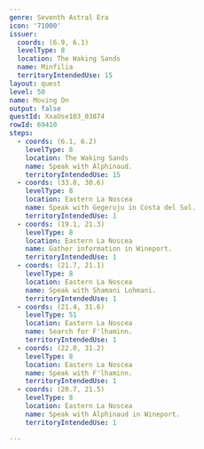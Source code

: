 ```yaml
---
genre: Seventh Astral Era
icon: '71000'
issuer:
  coords: (6.9, 6.1)
  levelType: 8
  location: The Waking Sands
  name: Minfilia
  territoryIntendedUse: 15
layout: quest
level: 50
name: Moving On
output: false
questId: XxaUse103_03874
rowId: 69410
steps:
  - coords: (6.1, 6.2)
    levelType: 8
    location: The Waking Sands
    name: Speak with Alphinaud.
    territoryIntendedUse: 15
  - coords: (33.8, 30.6)
    levelType: 8
    location: Eastern La Noscea
    name: Speak with Gegeruju in Costa del Sol.
    territoryIntendedUse: 1
  - coords: (19.1, 21.3)
    levelType: 8
    location: Eastern La Noscea
    name: Gather information in Wineport.
    territoryIntendedUse: 1
  - coords: (21.7, 21.1)
    levelType: 8
    location: Eastern La Noscea
    name: Speak with Shamani Lohmani.
    territoryIntendedUse: 1
  - coords: (21.4, 31.6)
    levelType: 51
    location: Eastern La Noscea
    name: Search for F'lhaminn.
    territoryIntendedUse: 1
  - coords: (22.0, 31.2)
    levelType: 8
    location: Eastern La Noscea
    name: Speak with F'lhaminn.
    territoryIntendedUse: 1
  - coords: (20.7, 21.5)
    levelType: 8
    location: Eastern La Noscea
    name: Speak with Alphinaud in Wineport.
    territoryIntendedUse: 1

---
```

